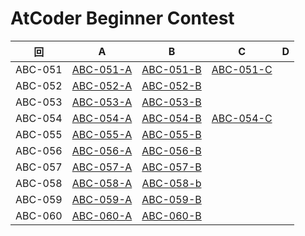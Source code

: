 # AtCoder Beginner Contest

| 回 | A | B | C | D |
|:---:|:---:|:---:|:---:|:---:|
| ABC-051 | [ABC-051-A](ABC-051-A.md) | [ABC-051-B](ABC-051-B.md) | [ABC-051-C](ABC-051-C.md) |  |
| ABC-052 | [ABC-052-A](ABC-052-A.md) | [ABC-052-B](ABC-052-B.md) |  |  |
| ABC-053 | [ABC-053-A](ABC-053-A.md) | [ABC-053-B](ABC-053-B.md) |  |  |
| ABC-054 | [ABC-054-A](ABC-054-A.md) | [ABC-054-B](ABC-054-B.md) | [ABC-054-C](ABC-054-C.md) |  |
| ABC-055 | [ABC-055-A](ABC-055-A.md) | [ABC-055-B](ABC-055-B.md) |  |  |
| ABC-056 | [ABC-056-A](ABC-056-A.md) | [ABC-056-B](ABC-056-B.md) |  |  |
| ABC-057 | [ABC-057-A](ABC-057-A.md) | [ABC-057-B](ABC-057-B.md) |  |  |
| ABC-058 | [ABC-058-A](ABC-058-A.md) | [ABC-058-b](ABC-058-b.md) |  |  |
| ABC-059 | [ABC-059-A](ABC-059-A.md) | [ABC-059-B](ABC-059-B.md) |  |  |
| ABC-060 | [ABC-060-A](ABC-060-A.md) | [ABC-060-B](ABC-060-B.md) |  |  |
